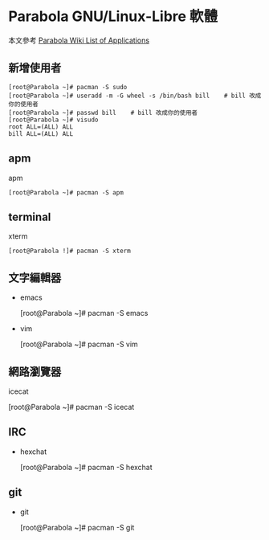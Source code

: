 Parabola GNU/Linux-Libre 軟體
=======================
本文參考
[Parabola Wiki List of Applications](https://wiki.parabola.nu/List_of_Applications)

新增使用者
----------

    [root@Parabola ~]# pacman -S sudo
    [root@Parabola ~]# useradd -m -G wheel -s /bin/bash bill    # bill 改成你的使用者 
    [root@Parabola ~]# passwd bill    # bill 改成你的使用者
    [root@Parabola ~]# visudo
    root ALL=(ALL) ALL
    bill ALL=(ALL) ALL

apm
----------
apm

    [root@Parabola ~]# pacman -S apm

terminal
----------
xterm
    
    [root@Parabola !]# pacman -S xterm


文字編輯器
----------
* emacs

    [root@Parabola ~]# pacman -S emacs
    
* vim

  [root@Parabola ~]# pacman -S vim

網路瀏覽器
----------
icecat

  [root@Parabola ~]# pacman -S icecat

IRC
----------
* hexchat

  [root@Parabola ~]# pacman -S hexchat
  
git
----------
* git

  [root@Parabola ~]# pacman -S git
    
